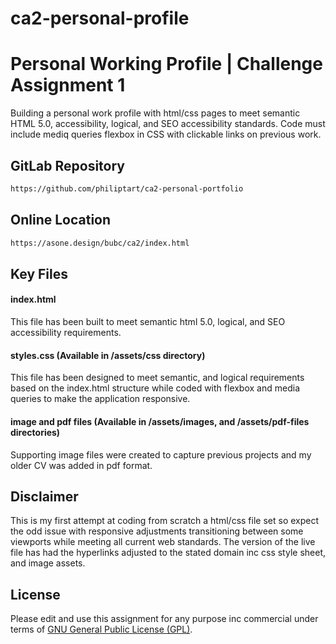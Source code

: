 # ca2-personal-profile

# Personal Working Profile | Challenge Assignment 1

Building a personal work profile with html/css pages to meet semantic HTML 5.0, accessibility, logical, and SEO accessibility standards. Code must include mediq queries flexbox in CSS with clickable links on previous work.

## GitLab Repository

```bash
https://github.com/philiptart/ca2-personal-portfolio
```
## Online Location

```bash
https://asone.design/bubc/ca2/index.html
```

## Key Files

#### index.html

This file has been built to meet semantic html 5.0, logical, and SEO accessibility requirements.

#### styles.css (Available in /assets/css directory)

This file has been designed to meet semantic, and logical requirements based on the index.html structure while coded with flexbox and media queries to make the application responsive.

#### image and pdf files (Available in /assets/images, and /assets/pdf-files directories)

Supporting image files were created to capture previous projects and my older CV was added in pdf format.

## Disclaimer

This is my first attempt at coding from scratch a html/css file set so expect the odd issue with responsive adjustments transitioning between some viewports while meeting all current web standards. The version of the live file has had the hyperlinks adjusted to the stated domain inc css style sheet, and image assets.

## License

Please edit and use this assignment for any purpose inc commercial under terms of [GNU General Public License (GPL)](https://www.gnu.org/licenses/gpl-3.0.html).